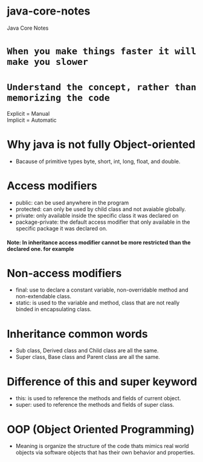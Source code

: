 # java-core-notes
Java Core Notes

# `When you make things faster it will make you slower`

# `Understand the concept, rather than memorizing the code`

Explicit = Manual  
Implicit = Automatic

# Why java is not fully Object-oriented
- Bacause of primitive types byte, short, int, long, float, and double.

# Access modifiers
- public: can be used anywhere in the program
- protected: can only be used by child class and not avaiable globally.
- private: only available inside the specific class it was declared on
- package-private: the default access modifier that only available in the specific package it was declared on.
#### Note: In inheritance access modifier cannot be more restricted than the declared one. for example

# Non-access modifiers
- final: use to declare a constant variable, non-overridable method and non-extendable class.
- static: is used to the variable and method, class that are not really binded in encapsulating class.

# Inheritance common words
- Sub class, Derived class and Child class are all the same.
- Super class, Base class and Parent class are all the same.

# Difference of this and super keyword
- this: is used to reference the methods and fields of current object.
- super: used to reference the methods and fields of super class.


# OOP (Object Oriented Programming)
- Meaning is organize the structure of the code thats mimics real world objects via software objects that has their own behavior and properties.
